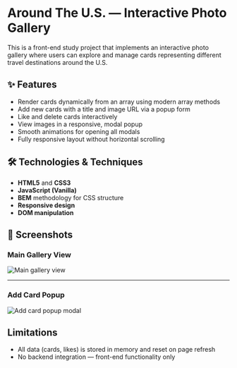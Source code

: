 # Around The U.S. — Interactive Photo Gallery

This is a front-end study project that implements an interactive photo gallery where users can explore and manage cards representing different travel destinations around the U.S.

## ✨ Features

- Render cards dynamically from an array using modern array methods
- Add new cards with a title and image URL via a popup form
- Like and delete cards interactively
- View images in a responsive, modal popup
- Smooth animations for opening all modals
- Fully responsive layout without horizontal scrolling

## 🛠️ Technologies & Techniques

- **HTML5** and **CSS3**
- **JavaScript (Vanilla)**
- **BEM** methodology for CSS structure
- **Responsive design**
- **DOM manipulation**

## 📸 Screenshots

### Main Gallery View

![Main gallery view](https://i.gyazo.com/45eeb9d35385fd57e2105da517a7c259.png)

---

### Add Card Popup

![Add card popup modal](https://i.gyazo.com/ce268b0217c880a260ec63c8162a545c.png)

## Limitations

- All data (cards, likes) is stored in memory and reset on page refresh
- No backend integration — front-end functionality only
